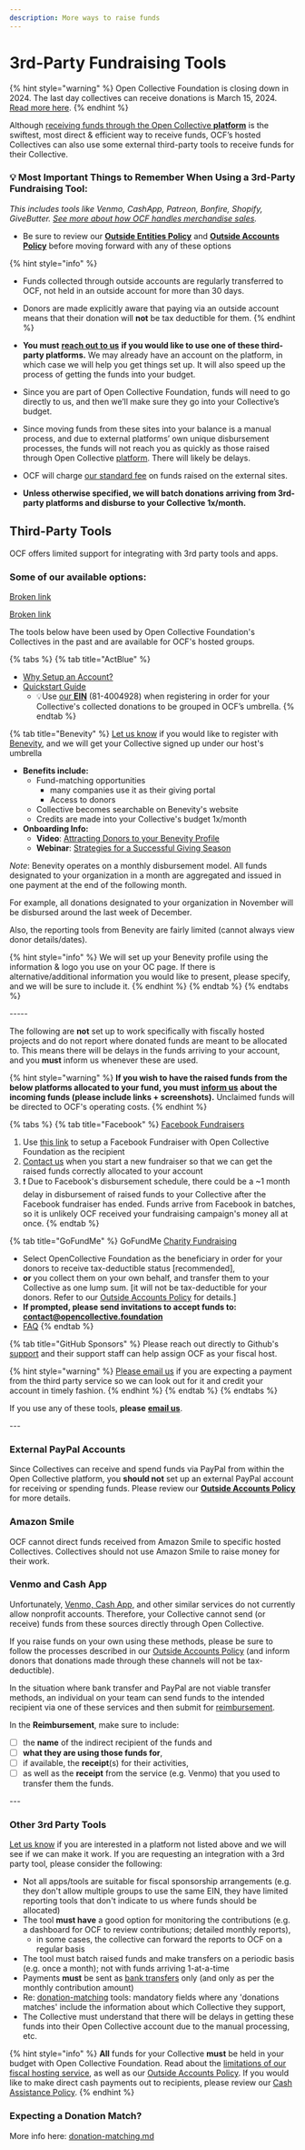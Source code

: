 ```yaml
---
description: More ways to raise funds
---
```


# 3rd-Party Fundraising Tools

{% hint style="warning" %}
Open Collective Foundation is closing down in 2024. The last day collectives can receive donations is March 15, 2024. [Read more here](../../).
{% endhint %}

Although [receiving funds through the Open Collective **platform**](https://docs.opencollective.foundation/how-it-works/financial-contributions/credit-card-paypal-bank-transfers) is the swiftest, most direct & efficient way to receive funds, OCF’s hosted Collectives can also use some external third-party tools to receive funds for their Collective.

### 💡 Most Important Things to Remember When Using a 3rd-Party Fundraising Tool:

_This includes tools like Venmo, CashApp, Patreon, Bonfire, Shopify, GiveButter._ [_See more about how OCF handles merchandise sales_](https://docs.opencollective.foundation/faq/contributions-faq#can-we-receive-earned-income-i.e.-non-donations-or-sell-stuff-through-ocf)_._

* Be sure to review our [**Outside Entities Policy**](../policies/outside-entities-policy.md) and [**Outside Accounts Policy**](../policies/outside-accounts-policy.md) before moving forward with any of these options

{% hint style="info" %}
* Funds collected through outside accounts are regularly transferred to OCF, not held in an outside account for more than 30 days.
* Donors are made explicitly aware that paying via an outside account means that their donation will **not** be tax deductible for them.
{% endhint %}

* **You must** [**reach out to us**](mailto:contact@opencollective.foundation) **if you would like to use one of these third-party platforms.** We may already have an account on the platform, in which case we will help you get things set up. It will also speed up the process of getting the funds into your budget.
* Since you are part of Open Collective Foundation, funds will need to go directly to us, and then we’ll make sure they go into your Collective’s budget.
* Since moving funds from these sites into your balance is a manual process, and due to external platforms’ own unique disbursement processes, the funds will not reach you as quickly as those raised through Open Collective [platform](https://docs.opencollective.foundation/how-it-works/financial-contributions/credit-card-paypal-bank-transfers). There will likely be delays.
* OCF will charge [our standard fee](../fees.md) on funds raised on the external sites.
* **Unless otherwise specified, we will batch donations arriving from 3rd-party platforms and disburse to your Collective 1x/month.**

## Third-Party Tools

OCF offers limited support for integrating with 3rd party tools and apps.

### Some of our available options:

[Broken link](broken-reference "mention")

[Broken link](broken-reference "mention")

The tools below have been used by Open Collective Foundation's Collectives in the past and are available for OCF's hosted groups.

{% tabs %}
{% tab title="ActBlue" %}
* [Why Setup an Account?](https://support.actblue.com/donors/about-actblue/why-do-candidates-and-organizations-use-your-platform/)
* [Quickstart Guide](https://support.actblue.com/campaigns/help/getting-started/)
  * 💡Use [our **EIN**](../../about/official-information-and-documents.md) (81-4004928) when registering in order for your Collective's collected donations to be grouped in OCF’s umbrella.
{% endtab %}

{% tab title="Benevity" %}
[Let us know](mailto:contact@opencollective.foundation) if you would like to register with [Benevity](https://www.benevity.com/why-benevity), and we will get your Collective signed up under our host's umbrella

* **Benefits include:**
  * Fund-matching opportunities
    * many companies use it as their giving portal
    * Access to donors
  * Collective becomes searchable on Benevity's website
  * Credits are made into your Collective's budget 1x/month
* **Onboarding Info:**
  * **Video**: [Attracting Donors to your Benevity Profile](https://causeshelp.benevity.org/hc/en-us/articles/360000469786-Attracting-Donors-to-Your-Profile)
  * **Webinar**: [Strategies for a Successful Giving Season](https://causeshelp.benevity.org/hc/en-us/articles/360000478943-Charities-Webinar-Strategies-for-a-Successful-Giving-Season)

_Note_: Benevity operates on a monthly disbursement model. All funds designated to your organization in a month are aggregated and issued in one payment at the end of the following month.

For example, all donations designated to your organization in November will be disbursed around the last week of December.

Also, the reporting tools from Benevity are fairly limited (cannot always view donor details/dates).

{% hint style="info" %}
We will set up your Benevity profile using the information & logo you use on your OC page. If there is alternative/additional information you would like to present, please specify, and we will be sure to include it.
{% endhint %}
{% endtab %}
{% endtabs %}

\-----

The following are **not** set up to work specifically with fiscally hosted projects and do not report where donated funds are meant to be allocated to. This means there will be delays in the funds arriving to your account, and you **must** inform us whenever these are used.

{% hint style="warning" %}
**If you wish to have the raised funds from the below platforms allocated to your fund, you must** [**inform us**](mailto:contact@opencollective.foundation) **about the incoming funds (please include links + screenshots).** Unclaimed funds will be directed to OCF's operating costs.
{% endhint %}

{% tabs %}
{% tab title="Facebook" %}
[Facebook Fundraisers](https://www.facebook.com/fund/Open-Collective-Foundation-100612854999717/)

1. Use [this link](https://www.facebook.com/fund/Open-Collective-Foundation-100612854999717/) to setup a Facebook Fundraiser with Open Collective Foundation as the recipient
2. [Contact us](mailto:contact@opencollective.foundation) when you start a new fundraiser so that we can get the raised funds correctly allocated to your account
3. :exclamation: Due to Facebook's disbursement schedule, there could be a \~1 month delay in disbursement of raised funds to your Collective after the Facebook fundraiser has ended. Funds arrive from Facebook in batches, so it is unlikely OCF received your fundraising campaign's money all at once.
{% endtab %}

{% tab title="GoFundMe" %}
GoFundMe [Charity Fundraising](https://www.gofundme.com/start/charity-fundraising)

* Select OpenCollective Foundation as the beneficiary in order for your donors to receive tax-deductible status \[recommended],
* **or** you collect them on your own behalf, and transfer them to your Collective as one lump sum. \[it will not be tax-deductible for your donors. Refer to our [Outside Accounts Policy](../policies/outside-accounts-policy.md) for details.]
* **If prompted, please send invitations to accept funds to:  contact@opencollective.foundation**&#x20;
* [FAQ](https://docs.opencollective.foundation/faq/contributions-faq#can-we-use-outside-fundraising-platforms-like-gofundme-to-fundraise-for-our-Collective)
{% endtab %}

{% tab title="GitHub Sponsors" %}
Please reach out directly to Github's [support](http://url100.around.co/ls/click?upn=Ve2f-2FLodSFIkXBMESSfFGmNY4VgXEOvuJO5pWSwE9UyMwkzezkjAVJGMUEx2w15UTULc\_cq7CyJpVqhiHMvlG5QfXmhe-2F3dzKt4opsAZ25hnuffMHKYrwEDYxa-2FF5K6tv4KABjDsTfSMQm7eme3i1xr-2B1jEo9sS2Pn63l0JP9zQ-2BErgRnYVx4uDDtiX4CiY5-2FyBHh7yOLkscYpufs8XrmSHVA-2FkPuYoHKjRJKlaY7gM9bm9VH9eZvHkkpfm4e9HC4eifshalLjJMUcBLpmQSDbJbWxfeZuiTSLa-2BYsMk-2BhMav98-2FmTXIT-2BgUZ1FPGkJT9or24XxqRfYSmEBKZDkLEP90ZJ8a3BZ1bKgdZO2kBkmRYxMsXdDYFSrP3-2FlhR9pdqdrNrGmy7sNSfOWUvSygdA-2BcvGPH0sFKbwsVahXlu-2FtTwWGvQdK9sfL5dot2kFZbHiLtB1kADzNDULuRaVidxCg0EH9L-2FSuJDqWzdTQ6GJkNH8KE-3D) and their support staff can help assign OCF as your fiscal host.

{% hint style="warning" %}
[Please email us](mailto:contact@opencollective.foundation) if you are expecting a payment from the third party service so we can look out for it and credit your account in timely fashion.
{% endhint %}
{% endtab %}
{% endtabs %}

If you use any of these tools, **please** [**email us**](mailto:contact@opencollective.foundation).

\---

### External PayPal Accounts

Since Collectives can receive and spend funds via PayPal from within the Open Collective platform, you **should not** set up an external PayPal account for receiving or spending funds. Please review our [**Outside Accounts Policy**](../policies/outside-accounts-policy.md) for more details.

### Amazon Smile

OCF cannot direct funds received from Amazon Smile to specific hosted Collectives. Collectives should not use Amazon Smile to raise money for their work.

### **Venmo and Cash App**

Unfortunately, [Venmo, Cash App,](https://docs.opencollective.foundation/faq/expenses-faq#can-we-send-or-receive-funds-via-venmo-or-cash-app) and other similar services do not currently allow nonprofit accounts. Therefore, your Collective cannot send (or receive) funds from these sources directly through Open Collective. &#x20;

If you raise funds on your own using these methods, please be sure to follow the processes described in our [Outside Accounts Policy](https://docs.opencollective.foundation/how-it-works/policies/outside-accounts-policy) (and inform donors that donations made through these channels will not be tax-deductible).

In the situation where bank transfer and PayPal are not viable transfer methods, an individual on your team can send funds to the intended recipient via one of these services and then submit for [reimbursement](../payouts/).

In the **Reimbursement**, make sure to include:

* [ ] the **name** of the indirect recipient of the funds and
* [ ] **what they are using those funds for**,
* [ ] if available, the **receipt**(s) for their activities,
* [ ] as well as the **receipt** from the service (e.g. Venmo) that you used to transfer them the funds.

\---

### Other 3rd Party Tools

[Let us know](mailto:contact@opencollective.foundation) if you are interested in a platform not listed above and we will see if we can make it work. If you are requesting an integration with a 3rd party tool, please consider the following:

* Not all apps/tools are suitable for fiscal sponsorship arrangements (e.g. they don't allow multiple groups to use the same EIN, they have limited reporting tools that don't indicate to us where funds should be allocated)
* The tool **must have** a good option for monitoring the contributions (e.g. a dashboard for OCF to review contributions; detailed monthly reports),
  * in some cases, the collective can forward the reports to OCF on a regular basis
* The tool must batch raised funds and make transfers on a periodic basis (e.g. once a month); not with funds arriving 1-at-a-time
* Payments **must** be sent as [bank transfers](credit-card-paypal-bank-transfers.md#bank-transfers) only (and only as per the monthly contribution amount)
* Re: [donation-matching](donation-matching.md) tools: mandatory fields where any 'donations matches' include the information about which Collective they support,
* The Collective must understand that there will be delays in getting these funds into their Open Collective account due to the manual processing, etc.

{% hint style="info" %}
**All** funds for your Collective **must** be held in your budget with Open Collective Foundation. Read about the [limitations of our fiscal hosting service](../policies/#restrictions-and-limitations), as well as our [Outside Accounts Policy](../policies/outside-accounts-policy.md). If you would like to make direct cash payments out to recipients, please review our [Cash Assistance Policy](../policies/cash-assistance-policy.md).
{% endhint %}

### Expecting a Donation Match?&#x20;

More info here: [donation-matching.md](donation-matching.md "mention")
